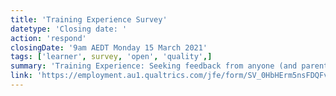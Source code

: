 ```yaml
---
title: 'Training Experience Survey'
datetype: 'Closing date: '
action: 'respond'
closingDate: '9am AEDT Monday 15 March 2021'
tags: ['learner', survey, 'open', 'quality',]
summary: 'Training Experience: Seeking feedback from anyone (and parents/carers) who has undertaken VET training in the last five years.'
link: 'https://employment.au1.qualtrics.com/jfe/form/SV_0HbHErm5nsFDQFv'
---
```



